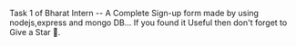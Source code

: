 Task 1 of Bharat Intern --
A Complete Sign-up form made by using nodejs,express and mongo DB...
If you found it Useful then don't forget to Give a Star 🌟.
